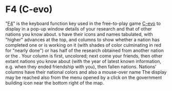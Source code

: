 # F4 (C-evo)

"[F4](F4)" is the keyboard function key used in the free-to-play game [C-evo](C-evo) to display in a pop-up window details of your research and that of other nations you know about. 
s have their icons and names tabulated, with "higher" advances at the top, and columns to show whether a nation has completed one or is working on it (with shades of color culminating in red for "nearly done") or has half of the research obtained from another nation or the . Your column is first, uncolored; next come your friends, then other extant nations you know about (with the year of latest known information, e.g. when they ended friendship with you), then fallen nations. Nations' columns have their national colors and also a mouse-over name
The display may be reached also from the menu opened by a click on the government building icon near the bottom right of the map.